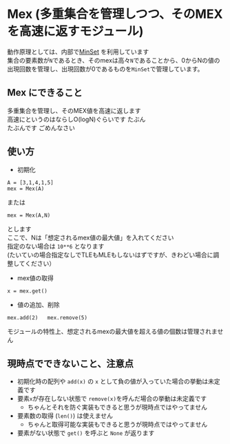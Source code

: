 # Mex (多重集合を管理しつつ、そのMEXを高速に返すモジュール)

動作原理としては、内部で[MinSet](https://github.com/prd-xxx/gorichan_kyopro_library/tree/main/deletable_heapq) を利用しています  
集合の要素数が`N`であるとき、そのmexは高々`N`であることから、0からNの値の出現回数を管理し、出現回数が0であるものを`MinSet`で管理しています。  

## Mex にできること

多重集合を管理し、そのMEX値を高速に返します  
高速にというのはならしO(logN)ぐらいです たぶん  
たぶんです ごめんなさい  

## 使い方

* 初期化

```
A = [3,1,4,1,5]
mex = Mex(A)
``` 
または  
```
mex = Mex(A,N)
```
とします  
ここで、Nは「想定されるmex値の最大値」を入れてください  
指定のない場合は `10**6` となります  
(たいていの場合指定なしでTLEもMLEもしないはずですが、きわどい場合に調整してください） 

* mex値の取得

```
x = mex.get()
```

* 値の追加、削除  

``
mex.add(2)  
mex.remove(5)  
``

モジュールの特性上、想定されるmexの最大値を超える値の個数は管理されません  

## 現時点でできないこと、注意点
 
* 初期化時の配列や `add(x)` の `x` として負の値が入っていた場合の挙動は未定義です  
* 要素`x`が存在しない状態で `remove(x)`を呼んだ場合の挙動は未定義です
   * ちゃんとそれを防ぐ実装もできると思うが現時点ではやってません
* 要素数の取得 (`len()`) は使えません
  * ちゃんと取得可能な実装もできると思うが現時点ではやってません
* 要素がない状態で `get()` を呼ぶと `None` が返ります


